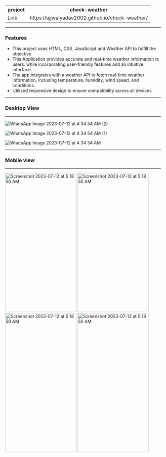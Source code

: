 <table>
 <tr>
    <th>project</th>
    <th>check-weather</th>
    
  </tr>
  <tr>
    <td>Link</td>
    <td>https://ujjwalyadav2002.github.io/check-weather/</td>
   
  </tr>
</table>
<hr>
<h3><b>Features</b></h3>

 <ul>
  <li>This project uses HTML, CSS, JavaScript and Weather API to fulfill the objective. </li>
  <li>This Application provides accurate
and real-time weather information to users. while incorporating user-friendly features and an intuitive interface.</li>
  <li>The app integrates with a weather API  to fetch real-time weather information, including temperature, humidity, wind speed, and conditions.
  <li>Utilized responsive design to ensure compatibility across all devices</li>
</ul>


<hr>
<h3>Desktop View</h3>
<hr>

![WhatsApp Image 2023-07-12 at 4 34 54 AM (2)](https://github.com/ujjwalyadav2002/check-weather/assets/130239604/1c4f9f9a-10d9-4d8f-907b-af3e7eeb934b)

![WhatsApp Image 2023-07-12 at 4 34 54 AM (1)](https://github.com/ujjwalyadav2002/check-weather/assets/130239604/7f3ecc83-fb7d-45f5-8046-cf3f40b9f0c7)


![WhatsApp Image 2023-07-12 at 4 34 54 AM](https://github.com/ujjwalyadav2002/check-weather/assets/130239604/7e4f27ac-12be-4117-bcef-c78355b51429)

<hr>
<h3>Mobile view</h3>
<hr>




<img width="230" height="450" alt="Screenshot 2023-07-12 at 5 18 50 AM" src="https://github.com/ujjwalyadav2002/check-weather/assets/130239604/587312dd-1210-4405-9e67-d886fcc6b751">

<img width="230" height="450" alt="Screenshot 2023-07-12 at 5 18 50 AM" src="https://github.com/ujjwalyadav2002/check-weather/assets/130239604/5a89e10e-a3df-4014-b24b-552e7aa3763a">

<img width="230" height="450" alt="Screenshot 2023-07-12 at 5 18 50 AM" src="https://github.com/ujjwalyadav2002/check-weather/assets/130239604/6fd0fe48-9733-4bb4-92e5-b02f46130624">

<img width="230" height="450" alt="Screenshot 2023-07-12 at 5 18 50 AM" src="https://github.com/ujjwalyadav2002/check-weather/assets/130239604/0a1d30c5-50ad-4674-beb6-b627237d8c81">
